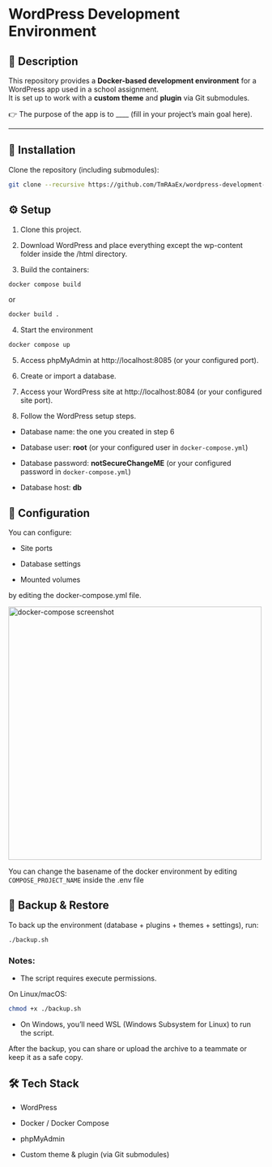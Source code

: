 # WordPress Development Environment

## 📖 Description

This repository provides a **Docker-based development environment** for a WordPress app used in a school assignment.  
It is set up to work with a **custom theme** and **plugin** via Git submodules.

👉 The purpose of the app is to \_\_\_\_ (fill in your project’s main goal here).

---

## 🚀 Installation

Clone the repository (including submodules):

```bash
git clone --recursive https://github.com/TmRAaEx/wordpress-development-env
```

## ⚙️ Setup

1. Clone this project.

2. Download WordPress and place everything except the wp-content folder inside the /html directory.

3. Build the containers:

```bash
docker compose build
```

or

```bash
docker build .
```

4. Start the environment

```bash
docker compose up
```

5. Access phpMyAdmin at http://localhost:8085 (or your configured port).

6. Create or import a database.

7. Access your WordPress site at http://localhost:8084 (or your configured site port).

8. Follow the WordPress setup steps.

- Database name: the one you created in step 6

- Database user: **root** (or your configured user in `docker-compose.yml`)

- Database password: **notSecureChangeME** (or your configured password in `docker-compose.yml`)

- Database host: **db**

## 🔧 Configuration

You can configure:

- Site ports

- Database settings

- Mounted volumes

by editing the docker-compose.yml file.

<p> <img width="500" alt="docker-compose screenshot" src="https://github.com/user-attachments/assets/f5cc220e-8d4c-46b6-8812-44b350b511a7" /> </p>

You can change the basename of the docker environment by editing `COMPOSE_PROJECT_NAME` inside the .env file

## 💾 Backup & Restore

To back up the environment (database + plugins + themes + settings), run:

```bash
./backup.sh
```

### Notes:

- The script requires execute permissions.

On Linux/macOS:

```bash
chmod +x ./backup.sh
```

- On Windows, you’ll need WSL (Windows Subsystem for Linux) to run the script.

After the backup, you can share or upload the archive to a teammate or keep it as a safe copy.

## 🛠️ Tech Stack

- WordPress

- Docker / Docker Compose

- phpMyAdmin

- Custom theme & plugin (via Git submodules)
